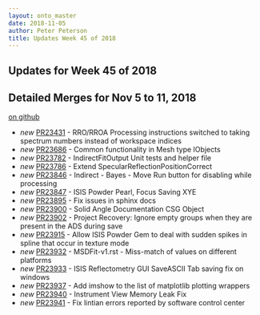 ```yaml
---
layout: onto_master
date: 2018-11-05
author: Peter Peterson
title: Updates Week 45 of 2018
---
```

Updates for Week 45 of 2018
---------------------------

Detailed Merges for Nov 5 to 11, 2018
-------------------------------------
[on github](https://github.com/mantidproject/mantid/pulls?q=is%3Apr+merged%3A2018-11-06..2018-11-11)

* *new* [PR23431](https://github.com/mantidproject/mantid/pull/23431) - RRO/RROA Processing instructions switched to taking spectrum numbers instead of workspace indices
* *new* [PR23686](https://github.com/mantidproject/mantid/pull/23686) - Common functionality in Mesh type IObjects
* *new* [PR23782](https://github.com/mantidproject/mantid/pull/23782) - IndirectFitOutput Unit tests and helper file
* *new* [PR23786](https://github.com/mantidproject/mantid/pull/23786) - Extend SpecularReflectionPositionCorrect
* *new* [PR23846](https://github.com/mantidproject/mantid/pull/23846) - Indirect - Bayes - Move Run button for disabling while processing
* *new* [PR23847](https://github.com/mantidproject/mantid/pull/23847) - ISIS Powder Pearl, Focus Saving XYE
* *new* [PR23895](https://github.com/mantidproject/mantid/pull/23895) - Fix issues in sphinx docs
* *new* [PR23900](https://github.com/mantidproject/mantid/pull/23900) - Solid Angle Documentation CSG Object
* *new* [PR23902](https://github.com/mantidproject/mantid/pull/23902) - Project Recovery: Ignore empty groups when they are present in the ADS during save
* *new* [PR23915](https://github.com/mantidproject/mantid/pull/23915) - Allow ISIS Powder Gem to deal with sudden spikes in spline that occur in texture mode
* *new* [PR23932](https://github.com/mantidproject/mantid/pull/23932) - MSDFit-v1.rst - Miss-match of values on different platforms
* *new* [PR23933](https://github.com/mantidproject/mantid/pull/23933) - ISIS Reflectometry GUI SaveASCII Tab saving fix on windows
* *new* [PR23937](https://github.com/mantidproject/mantid/pull/23937) - Add imshow to the list of matplotlib plotting wrappers
* *new* [PR23940](https://github.com/mantidproject/mantid/pull/23940) - Instrument View Memory Leak Fix
* *new* [PR23941](https://github.com/mantidproject/mantid/pull/23941) - Fix lintian errors reported by software control center
